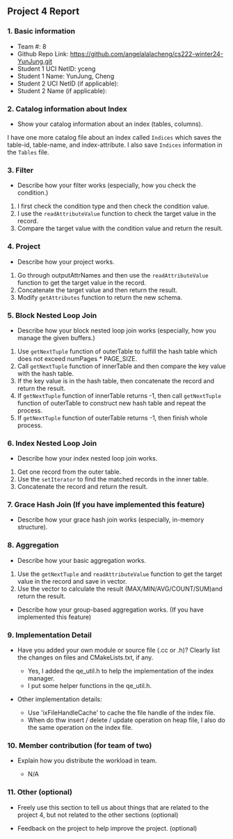 ## Project 4 Report


### 1. Basic information
- Team #: 8
- Github Repo Link: https://github.com/angelalalacheng/cs222-winter24-YunJung.git
- Student 1 UCI NetID: yceng
- Student 1 Name: YunJung, Cheng
- Student 2 UCI NetID (if applicable):
- Student 2 Name (if applicable):


### 2. Catalog information about Index
- Show your catalog information about an index (tables, columns).

I have one more catalog file about an index called `Indices` which saves the table-id, table-name, and index-attribute.
I also save `Indices` information in the `Tables` file.

### 3. Filter
- Describe how your filter works (especially, how you check the condition.)
1. I first check the condition type and then check the condition value.
2. I use the `readAttributeValue` function to check the target value in the record.
3. Compare the target value with the condition value and return the result.


### 4. Project
- Describe how your project works.
1. Go through outputAttrNames and then use the `readAttributeValue` function to get the target value in the record.
2. Concatenate the target value and then return the result.
3. Modify `getAttributes` function to return the new schema.


### 5. Block Nested Loop Join
- Describe how your block nested loop join works (especially, how you manage the given buffers.)
1. Use `getNextTuple` function of outerTable to fulfill the hash table which does not exceed numPages * PAGE_SIZE.
2. Call `getNextTuple` function of innerTable and then compare the key value with the hash table.
3. If the key value is in the hash table, then concatenate the record and return the result.
4. If `getNextTuple` function of innerTable returns -1, then call `getNextTuple` function of outerTable to construct new hash table and repeat the process.
5. If `getNextTuple` function of outerTable returns -1, then finish whole process.


### 6. Index Nested Loop Join
- Describe how your index nested loop join works.
1. Get one record from the outer table.
2. Use the `setIterator` to find the matched records in the inner table.
3. Concatenate the record and return the result.



### 7. Grace Hash Join (If you have implemented this feature)
- Describe how your grace hash join works (especially, in-memory structure).



### 8. Aggregation
- Describe how your basic aggregation works.
1. Use the `getNextTuple` and `readAttributeValue` function to get the target value in the record and save in vector.
2. Use the vector to calculate the result (MAX/MIN/AVG/COUNT/SUM)and return the result.


- Describe how your group-based aggregation works. (If you have implemented this feature)



### 9. Implementation Detail
- Have you added your own module or source file (.cc or .h)?
  Clearly list the changes on files and CMakeLists.txt, if any.

  - Yes, I added the qe_util.h to help the implementation of the index manager.
  - I put some helper functions in the qe_util.h.

- Other implementation details:

  - Use 'ixFileHandleCache' to cache the file handle of the index file.
  - When do thw insert / delete / update operation on heap file, I also do the same operation on the index file.



### 10. Member contribution (for team of two)
- Explain how you distribute the workload in team.

  - N/A

### 11. Other (optional)
- Freely use this section to tell us about things that are related to the project 4, but not related to the other sections (optional)



- Feedback on the project to help improve the project. (optional)